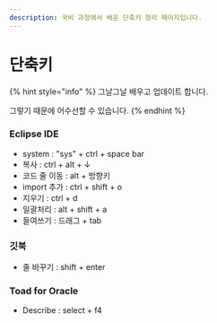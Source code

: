 ```yaml
---
description: 국비 과정에서 배운 단축키 정리 페이지입니다.
---
```


# 단축키

{% hint style="info" %}
그날그날 배우고 업데이트 합니다.

그렇기 때문에 어수선할 수 있습니다.
{% endhint %}

### Eclipse IDE

* system          : "sys" + ctrl + space bar
* 복사               : ctrl + alt + ↓
* 코드 줄 이동 : alt + 방향키
* import 추가  : ctrl + shift + o
* 지우기           : ctrl + d
* 일괄처리       : alt + shift + a
* 들여쓰기       : 드래그 + tab

### 깃북

* 줄 바꾸기 : shift + enter

### Toad for Oracle

* Describe : select + f4

